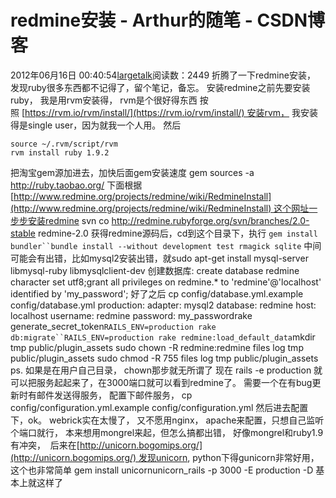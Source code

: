 # redmine安装 - Arthur的随笔 - CSDN博客
2012年06月16日 00:40:54[largetalk](https://me.csdn.net/largetalk)阅读数：2449
折腾了一下redmine安装， 发现ruby很多东西都不记得了，留个笔记，备忘。
安装redmine之前先要安装 ruby， 我是用rvm安装得， rvm是个很好得东西
按照 [https://rvm.io/rvm/install/](https://rvm.io/rvm/install/) 安装rvm， 我安装得是single user，因为就我一个人用。
然后 
```
source ~/.rvm/script/rvm
rvm install ruby 1.9.2
```
把淘宝gem源加进去，加快后面gem安装速度
gem sources -a http://ruby.taobao.org/
下面根据[http://www.redmine.org/projects/redmine/wiki/RedmineInstall](http://www.redmine.org/projects/redmine/wiki/RedmineInstall) 这个网址一步步安装redmine
svn co http://redmine.rubyforge.org/svn/branches/2.0-stable redmine-2.0
获得redmine源码后，cd到这个目录下，执行
`gem install bundler``bundle install --without development test rmagick sqlite`
中间可能会有出错，比如mysql2安装出错，就sudo apt-get install mysql-server libmysql-ruby libmysqlclient-dev
创建数据库:
create database redmine character set utf8;grant all privileges on redmine.* to 'redmine'@'localhost' identified by 'my_password';
好了之后
cp config/database.yml.example config/database.yml
production:
  adapter: mysql2
  database: redmine
  host: localhost
  username: redmine
  password: my_passwordrake generate_secret_token`RAILS_ENV=production rake db:migrate``RAILS_ENV=production rake redmine:load_default_data`mkdir tmp public/plugin_assets
sudo chown -R redmine:redmine files log tmp public/plugin_assets
sudo chmod -R 755 files log tmp public/plugin_assets
ps. 如果是在用户自己目录， chown那步就无所谓了
现在 rails -e production 就可以把服务起起来了，在3000端口就可以看到redmine了。
需要一个在有bug更新时有邮件发送得服务， 配置下邮件服务，
cp config/configuration.yml.example config/configuration.yml
然后进去配置下，ok。
webrick实在太慢了， 又不愿用nginx， apache来配置，只想自己监听个端口就行， 本来想用mongrel来起，但怎么搞都出错， 好像mongrel和ruby1.9有冲突， 
后来在[http://unicorn.bogomips.org/](http://unicorn.bogomips.org/) 发现unicorn, python下得gunicorn非常好用，这个也非常简单
gem install unicornunicorn_rails -p 3000 -E production -D
基本上就这样了
